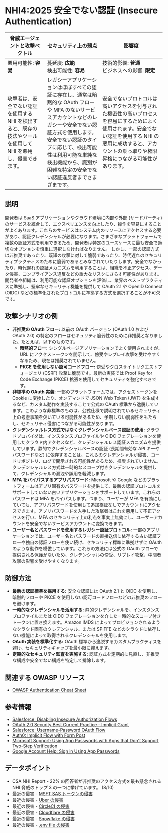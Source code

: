 # NHI4:2025 安全でない認証 (Insecure Authentication)

| 脅威エージェントと攻撃ベクトル | セキュリティ上の弱点                     | 影響度                                             |
|--------------------------------|------------------------------------------|----------------------------------------------------|
| 悪用可能性: **容易**           | 蔓延度: **広範**<br>検出可能性: **容易** | 技術的影響: **普通**<br>ビジネスへの影響: **限定** |
| 攻撃者は、安全でない認証を使用する NHI を検出すると、既存の技法やツールを使用して NHI を悪用し、侵害できます。 | レガシーアプリケーションはほぼすべての認証に存在し、通常は暗黙的な OAuth フローや MFA のないサービスアカウントなどのレガシーや安全でない認証方式を使用します。 <br> 安全でない認証のタイプに応じて、検出可能性は利用可能な単純な検出機能から、識別が困難な特定の安全でない認証違反者までさまざまです。 | 安全でないプロトコルは高いアクセスを付与された機密性の高いプロセスを容易にするためによく使用されます。安全でない認証を使用する NHI の悪用に成功すると、アカウントの乗っ取りや権限昇格につながる可能性があります。 |

## 説明
開発者は SaaS アプリケーションやクラウド環境に内部や外部 (サードパーティ) のサービスを統合して、エクスペリエンスを向上したり、操作を容易にすることがよくあります。これらのサービスはシステム内のリソースにアクセスする必要があり、認証クレデンシャルが必要になります。さまざまなプラットフォームで複数の認証方式を利用できるため、開発者は特定のユースケースに最も安全で適切なオプションを慎重に選択しなければなりません。
しかし、一部の認証方式は非推奨であったり、既知の攻撃に対して脆弱であったり、時代遅れのセキュリティプラクティスのために脆弱であるとみなされていたりします。安全でなかったり、時代遅れの認証メカニズムを利用することは、組織を不正アクセス、データ侵害、コンプライアンス違反などの重大なリスクにさらす可能性があります。開発者や組織は、利用可能な認証オプションを評価し、業界のベストプラクティスに準拠し、堅牢なセキュリティ機能を提供して OAuth 2.1 や OpenID Connect (OIDC) などの標準化されたプロトコルに準拠する方式を選択することが不可欠です。


## 攻撃シナリオの例
- **非推奨の OAuth フロー:** 以前の OAuth バージョン (OAuth 1.0 および OAuth 2.0) の特定のフローはセキュリティ脆弱性のために非推奨となりました。たとえば、以下のものです。
    - **暗黙的フロー:** シングルページアプリケーションでよく使用されますが、URL にアクセストークンを開示して、傍受やレプレイ攻撃を受けやすくなるため、現在は推奨されていません。
    - **PKCE を使用しない認可コードフロー:** 傍受やクロスサイトリクエストフォージェリ (CSRF) 攻撃に脆弱です。最新の実装では Proof Key for Code Exchange (PKCE) 拡張を使用してセキュリティを強化すべきです。
- **非標準の OAuth 実装:** 一部のプラットフォームでは、アクセストークンを Cookie に変換したり、オンデマンドで JSON Web Token (JWT) を生成するなど、カスタム動作を実装することで公式の OAuth 標準から逸脱しています。このような非標準のものは、公式仕様で説明されているセキュリティ上の考慮事項を欠いている可能性があるため、予期しない脆弱性をもたらし、セキュリティ侵害につながる可能性があります。
- **クレデンシャルレス方式ではなくクレデンシャルベース認証の使用:** クラウドプロバイダは、インスタンスプロファイルや OIDC フェデレーションを使用したクラウド内アクセスなど、クレデンシャルレス認証メカニズムを提供しています。静的でクレデンシャルベースの認証 (長期間有効な API キーやパスワードなど) に依存することは、これらのクレデンシャルが侵害、コードリポジトリ、ログで開示される可能性があるため、推奨されていません。クレデンシャルレス方式は一時的なスコープ付きクレデンシャルを提供して、クレデンシャルの漏洩や誤用を軽減します。
- **MFA をバイパスするアプリパスワード:** Microsoft や Google などのプラットフォームはアプリ固有のパスワードを提供して、最新の認証プロトコルをサポートしていない古いアプリケーションをサポートしています。これらのパスワードは MFA をバイパスします。つまり、ユーザーが MFA を有効にしていても、アプリパスワードを使用して追加検証なしでアカウントにアクセスできます。アプリパスワードを入手した攻撃者はこれを悪用して不正アクセスを行い、MFA のセキュリティ上の利点を事実上無効にし、ユーザーアカウントを安全でないサービスアカウントに変換できます。
- **ユーザー名とパスワードを使用するレガシー認証プロトコル:** 一部のアプリケーションでは、ユーザー名とパスワードの直接送信に依存する古い認証フローや独自の認証フローを使い続け、セキュリティ標準に準拠せずに OAuth のような動作を模倣しています。これらの方法には公式の OAuth フローで提供される保護がないため、クレデンシャルの傍受、リプレイ攻撃、中間者攻撃の影響を受けやすくなります。


## 防御方法
- **最新の認証標準を採用する:** 安全な認証には OAuth 2.1 と OIDC を使用し、暗黙的フローや PKCE を使用しない認可コードフローなどの非推奨のフローを避けます。
- **一時的なクレデンシャルを活用する:** 静的クレデンシャルを、インスタンスプロファイルまたは OIDC フェデレーションを介した一時的なスコープ付きトークンに置き換えます。Amazon IMDS によってプロビジョンされるようなクラウド固有のクレデンシャル、または SPIFFE などのクラウドに依存しない機能によって取得されるクレデンシャルを使用します。
- **OAuth 実装を標準化する:** OAuth 標準から逸脱するカスタムプラクティスを避け、セキュリティギャップを最小限に抑えます。
- **定期的なセキュリティ監査を実施する:** 認証方式を定期的に見直し、非推奨な構成や安全でない構成を特定して排除します。

## 関連する OWASP リソース
* [OWASP Authentication Cheat Sheet](https://cheatsheetseries.owasp.org/cheatsheets/Authentication_Cheat_Sheet.html)

## 参考情報
- [Salesforce: Disabling Insecure Authorization Flows](https://help.salesforce.com/s/articleView?id=sf.remoteaccess_disable_username_password_flow.htm&type=5)
- [OAuth 2.0 Security Best Current Practice - Implicit Grant](https://datatracker.ietf.org/doc/html/draft-ietf-oauth-security-topics#name-implicit-grant)
- [Salesforce: Username-Password OAuth Flow](https://help.salesforce.com/s/articleView?id=sf.remoteaccess_oauth_username_password_flow.htm&language=en_US&type=5)
- [Auth0: Implicit Flow with Form Post](https://auth0.com/docs/get-started/authentication-and-authorization-flow/implicit-flow-with-form-post)
- [Microsoft Support: Using App Passwords with Apps that Don't Support Two-Step Verification](https://support.microsoft.com/en-us/account-billing/using-app-passwords-with-apps-that-don-t-support-two-step-verification-5896ed9b-4263-e681-128a-a6f2979a7944)
- [Google Account Help: Sign in Using App Passwords](https://support.google.com/accounts/answer/185833?hl=en)

## データポイント
- CSA NHI Report - 22% の回答者が非推奨のアクセス方式を最も懸念される NHI 脅威のトップ 3 の一つに挙げています。 (8/10)
- 最近の侵害 - [MSFT SAS トークンの侵害](https://www.wiz.io/blog/38-terabytes-of-private-data-accidentally-exposed-by-microsoft-ai-researchers)
- 最近の侵害 - [Uber の侵害](https://www.upguard.com/blog/what-caused-the-uber-data-breach)
- 最近の侵害 - [CircleCI の侵害](https://circleci.com/blog/jan-4-2023-incident-report/)
- 最近の侵害 - [Cloudflare の侵害](https://medium.com/@ronilichtman/how-cloudflare-got-hoktad-part-one-d5bb75dac3f0)
- 最近の侵害 - [Snowflake の侵害](https://medium.com/@ronilichtman/snowstorm-surrounding-the-recent-snowflake-hack-ab7e51e0c5be)
- 最近の侵害 - [.env file の侵害](https://medium.com/@ronilichtman/large-scale-extortion-via-secrets-in-env-files-why-secret-vaults-just-arent-enough-9b4c568724ca)

